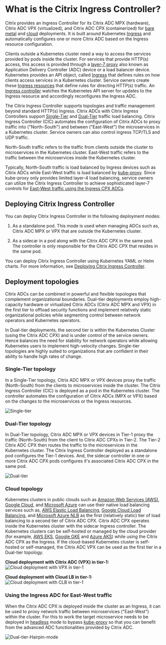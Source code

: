 # What is the Citrix Ingress Controller?

Citrix provides an Ingress Controller for its Citrix ADC MPX (hardware), Citrix ADC VPX (virtualized), and Citrix ADC CPX (containerized) for [bare metal](https://github.com/citrix/citrix-k8s-ingress-controller/tree/master/deployment/baremetal) and [cloud](https://github.com/citrix/citrix-k8s-ingress-controller/tree/master/deployment) deployments. It is built around Kubernetes [Ingress](https://kubernetes.io/docs/concepts/services-networking/ingress/) and automatically configures one or more Citrix ADC based on the Ingress resource configuration.

Clients outside a Kubernetes cluster need a way to access the services provided by pods inside the cluster. For services that provide HTTP(s) access, this access is provided through a [layer-7 proxy](https://en.wikipedia.org/wiki/Proxy_server#Reverse_proxies) also known as Application Delivery Controller (ADC) device or a load balancer device. Kubernetes provides an API object, called [Ingress](https://kubernetes.io/docs/concepts/services-networking/ingress/) that defines rules on how clients access services in a Kubernetes cluster. Service owners create these [Ingress resources](https://kubernetes.io/docs/concepts/services-networking/ingress/#the-ingress-resource) that define rules for directing HTTP(s) traffic. An [Ingress controller](https://kubernetes.io/docs/concepts/services-networking/ingress/#ingress-controllers) watches the Kubernetes API server for updates to the Ingress resource and accordingly reconfigures the Ingress ADC.

The Citrix Ingress Controller supports topologies and traffic management beyond standard HTTP(s) Ingress. Citrix ADCs with Citrix Ingress Controllers support [Single-Tier](#single-tier-topology) and [Dual-Tier](#dual-tier-topology) traffic load balancing. Citrix Ingress Controller (CIC) automates the configuration of Citrix ADCs to proxy traffic into ("North-South") and between ("East-West") the microservices in a Kubernetes cluster. Service owners can also control ingress TCP/TLS and UDP traffic.

North-South traffic refers to the traffic from clients outside the cluster to microservices in the Kubernetes cluster. East-West traffic refers to the traffic between the microservices inside the Kubernetes cluster.

Typically, North-South traffic is load balanced by Ingress devices such as Citrix ADCs while East-West traffic is load balanced by [kube-proxy](https://kubernetes.io/docs/concepts/overview/components/#kube-proxy). Since kube-proxy only provides limited layer-4 load balancing, service owners can utilize the Citrix Ingress Controller to achieve sophisticated layer-7 controls for [East-West traffic using the Ingress CPX ADCs](#dual-tier-topology-with-hairpin-e-w-mode).

## Deploying Citrix Ingress Controller

You can deploy Citrix Ingress Controller in the following deployment modes:

1.  As a standalone pod. This mode is used when managing ADCs such as, Citrix ADC MPX or VPX that are outside the Kubernetes cluster.

1.  As a sidecar in a pod along with the Citrix ADC CPX in the same pod. The controller is only responsible for the Citrix ADC CPX that resides in the same pod.

You can deploy Citrix Ingress Controller using Kubernetes YAML or Helm charts. For more information, see [Deploying Citrix Ingress Controller](/Docs/getting-started.md).

## Deployment topologies

Citrix ADCs can be combined in powerful and flexible topologies that complement organizational boundaries. Dual-tier deployments employ high-capacity hardware or virtualized Citrix ADCs (Citrix ADC MPX and VPX) in the first tier to offload security functions and implement relatively static organizational policies while segmenting control between network operators and Kubernetes operators.

In Dual-tier deployments, the second tier is within the Kubernetes Cluster (using the Citrix ADC CPX) and is under control of the service owners. Hence balances the need for stability for network operators while allowing Kubernetes users to implement high-velocity changes. Single-tier topologies are highly suited to organizations that are confident in their ability to handle high rates of change.

### Single-Tier topology

In a Single-Tier topology, Citrix ADC MPX or VPX devices proxy the traffic (North-South) from the clients to microservices inside the cluster. The Citrix Ingress Controller (CIC) is deployed as a pod in the Kubernetes cluster. The controller automates the configuration of Citrix ADCs (MPX or VPX) based on the changes to the microservices or the Ingress resources.

![Single-tier](../Images/singletopology.png)

### Dual-Tier topology

In Dual-Tier topology, Citrix ADC MPX or VPX devices in Tier-1 proxy the traffic (North-South) from the client to Citrix ADC CPXs in Tier-2. The Tier-2 Citrix ADC CPX then routes the traffic to the microservices in the Kubernetes cluster. The Citrix Ingress Controller deployed as a standalone pod configures the Tier-1 devices. And, the sidecar controller in one or more Citrix ADC CPX pods configures it's associated Citrix ADC CPX in the same pod.

![Dual-tier](../Images/dualtier.png)

### Cloud topology

Kubernetes clusters in public clouds such as [Amazon Web Services (AWS)](https://aws.amazon.com), [Google Cloud](https://cloud.google.com), and [Microsoft Azure](https://azure.microsoft.com/en-in/) can use their native load balancing services such as, [AWS Elastic Load Balancing](https://aws.amazon.com/elasticloadbalancing/), [Google Cloud Load Balancing](https://cloud.google.com/load-balancing/), and [Microsoft Azure NLB](https://azure.microsoft.com/en-in/services/load-balancer/) as the first (relatively static) tier of load balancing to a second tier of Citrix ADC CPX. Citrix ADC CPX operates inside the Kubernetes cluster with the sidecar Ingress controller. The Kubernetes clusters can be self-hosted or managed by the cloud provider (for example, [AWS EKS](https://aws.amazon.com/eks/), [Google GKE](https://cloud.google.com/kubernetes-engine/) and [Azure AKS](https://docs.microsoft.com/en-us/azure/aks/)) while using the Citrix ADC CPX as the Ingress. If the cloud-based Kubernetes cluster is self-hosted or self-managed, the Citrix ADC VPX can be used as the first tier in a Dual-tier topology.

**Cloud deployment with Citrix ADC (VPX) in tier-1:**
![Cloud deployment with VPX in tier-1](/Images/cloud-deploy-vpx-tier-1.png)

**Cloud deployment with Cloud LB in tier-1:**
![Cloud deployment with CLB in tier-1](/Images/cloud-deploy-clb-tier-1.png)

### Using the Ingress ADC for East-West traffic

When the Citrix ADC CPX is deployed inside the cluster as an Ingress, it can be used to proxy network traffic between microservices ("East-West") within the cluster. For this to work the target microservice needs to be deployed in [headless](https://kubernetes.io/docs/concepts/services-networking/service/#headless-services) mode to bypass [kube-proxy](https://kubernetes.io/docs/concepts/overview/components/#kube-proxy) so that you can benefit from the advanced ADC functionalities provided by Citrix ADC.  

![Dual-tier-Hairpin-mode](../Images/dual-tier-topology-with-hairpin-E-W.png)
